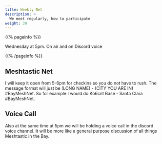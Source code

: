 ```yaml
---
title: Weekly Net
description: >
  We meet regularly, how to participate
weight: 30
---
```


{{% pageinfo %}}

Wednesday at 5pm. On air and on Discord voice

{{% /pageinfo %}}

## Meshtastic Net
I will keep it open from 5-6pm for checkins so you do not have to rush. The message format will just be (LONG NAME) - (CITY YOU ARE IN) #BayMeshNet. So for example I would do Ko6cnt Base - Santa Clara #BayMeshNet. 

## Voice Call
Also at the same time at 5pm we will be holding a voice call in the discord voice channel. It will be more like a general purpose discussion of all things Meshtastic in the Bay.